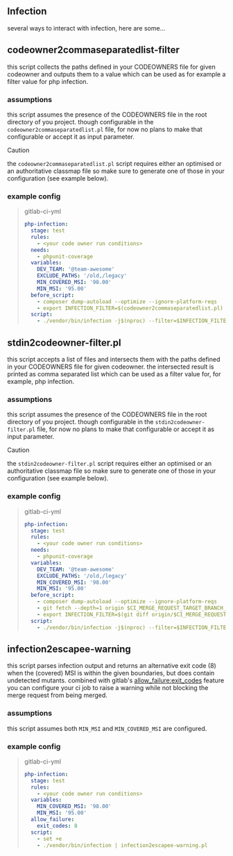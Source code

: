 ## Infection
several ways to interact with infection, here are some...

## codeowner2commaseparatedlist-filter

this script collects the paths defined in your CODEOWNERS file for given codeowner and outputs them to a value which can be used as for example a filter value for php infection.

### assumptions

this script assumes the presence of the CODEOWNERS file in the root directory of you project.
though configurable in the `codeowner2commaseparatedlist.pl` file, for now no plans to make that configurable or accept it as input parameter.

> [!CAUTION]    
> the `codeowner2commaseparatedlist.pl` script requires either an optimised or an authoritative classmap file so make sure to generate one of those in your configuration (see example below).

### example config

> gitlab-ci-yml
> ```yaml
> php-infection:
>   stage: test
>   rules:
>     - <your code owner run conditions>
>   needs:
>     - phpunit-coverage
>   variables:
>     DEV_TEAM: '@team-awesome'
>     EXCLUDE_PATHS: '/old,/legacy'
>     MIN_COVERED_MSI: '98.00'
>     MIN_MSI: '95.00'
>   before_script:
>     - composer dump-autoload --optimize --ignore-platform-reqs
>     - export INFECTION_FILTER=$(codeowner2commaseparatedlist.pl)
>   script:
>     - ./vendor/bin/infection -j$(nproc) --filter=$INFECTION_FILTER --min-msi=$MIN_MSI --min-covered-msi=$MIN_COVERED_MSI --coverage=./coverage --skip-initial-tests
> ```

## stdin2codeowner-filter.pl

this script accepts a list of files and intersects them with the paths defined in your CODEOWNERS file for given codeowner. the intersected result is printed as comma separated list which can be used as a filter value for, for example, php infection.

### assumptions

this script assumes the presence of the CODEOWNERS file in the root directory of you project.
though configurable in the `stdin2codeowner-filter.pl` file, for now no plans to make that configurable or accept it as input parameter.

> [!CAUTION]    
> the `stdin2codeowner-filter.pl` script requires either an optimised or an authoritative classmap file so make sure to generate one of those in your configuration (see example below).


### example config

> gitlab-ci-yml
> ```yaml
> php-infection:
>   stage: test
>   rules:
>     - <your code owner run conditions>
>   needs:
>     - phpunit-coverage
>   variables:
>     DEV_TEAM: '@team-awesome'
>     EXCLUDE_PATHS: '/old,/legacy'
>     MIN_COVERED_MSI: '98.00'
>     MIN_MSI: '95.00'
>   before_script:
>     - composer dump-autoload --optimize --ignore-platform-reqs
>     - git fetch --depth=1 origin $CI_MERGE_REQUEST_TARGET_BRANCH_NAME
>     - export INFECTION_FILTER=$(git diff origin/$CI_MERGE_REQUEST_TARGET_BRANCH_NAME --diff-filter=AM --name-only | .stdin2codeowner-filter.pl)
>   script:
>     - ./vendor/bin/infection -j$(nproc) --filter=$INFECTION_FILTER --min-msi=$MIN_MSI --min-covered-msi=$MIN_COVERED_MSI --coverage=./coverage --skip-initial-tests
> ```

## infection2escapee-warning

this script parses infection output and returns an alternative exit code (8) when the (covered) MSI is within the given boundaries, but does contain undetected mutants.
combined with gitlab's [allow_failure:exit_codes](https://docs.gitlab.com/ee/ci/yaml/#allow_failureexit_codes) feature you can configure your ci job to raise a warning while not blocking the merge request from being merged.

### assumptions
this script assumes both `MIN_MSI` and `MIN_COVERED_MSI` are configured.

### example config

> gitlab-ci-yml
> ```yaml
> php-infection:
>   stage: test
>   rules:
>     - <your code owner run conditions>
>   variables:
>     MIN_COVERED_MSI: '98.00'
>     MIN_MSI: '95.00'
>   allow_failure:
>     exit_codes: 8
>   script:
>     - set +e
>     - ./vendor/bin/infection | infection2escapee-warning.pl
> ```
